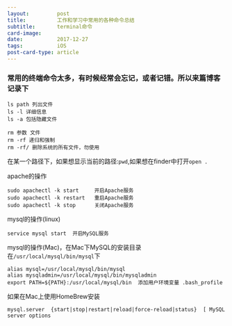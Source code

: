 ```yaml
---
layout:         post
title:          工作和学习中常用的各种命令总结
subtitle:       terminal命令
card-image:
date:           2017-12-27
tags:           iOS
post-card-type: article
---
```

### 常用的终端命令太多，有时候经常会忘记，或者记错。所以来篇博客记录下

```shell
ls path 列出文件
ls -l 详细信息
ls -a 包括隐藏文件
```

```shell
rm 参数 文件 
rm -rf 递归和强制
rm -rf/ 删除系统的所有文件，勿使用
```

在某一个路径下，如果想显示当前的路径:```pwd```,如果想在finder中打开```open .```

apache的操作

```shell
sudo apachectl -k start 	开启Apache服务
sudo apachectl -k restart 	重启Apache服务
sudo apachectl -k stop	 	关闭Apache服务
```

mysql的操作(linux)

```shell
service mysql start  开启MySQL服务
```

mysql的操作(Mac)，在Mac下MySQL的安装目录在```/usr/local/mysql/bin/mysql```下

```shell
alias mysql=/usr/local/mysql/bin/mysql
alias mysqladmin=/usr/local/mysql/bin/mysqladmin
export PATH=${PATH}:/usr/local/mysql/bin  添加用户环境变量 .bash_profile
```

如果在Mac上使用HomeBrew安装

```
mysql.server  {start|stop|restart|reload|force-reload|status}  [ MySQL server options
```

